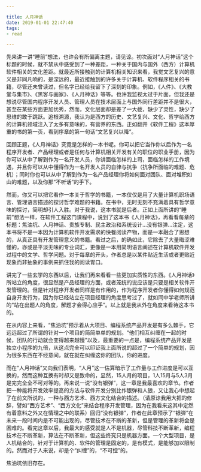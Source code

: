 ```yaml
---

title: 人月神话
date: 2019-01-01 22:47:40
tags: 
- read

---
```


先来讲一讲“睡前”想法，也许会有所偏离主题，请见谅。初次面对“人月神话”这个标题的时候，就不禁从中感受到了一种差距，一种关于国内与国外（西方）计算机软件相关的文化差距。就最近所接触到的计算机相关知识来看，我觉文艺复兴的意义是非同凡响的，是深远的，最近接触到的许多关于计算机、软件程序相关的书籍，尽管还未曾读过，但名字已经给我留下了深刻的印象。例如，《人件》、《大教堂与集市》、《黑客与画家》、《人月神话》等等。也许我监视太过于片面，但我还是想说尽管国内程序开发人员、管理人员在技术层面上与国外同行差距并不是很大，甚至在某些方面更加优秀，然而，文化层面却是差了一大截，缺少了灵性，缺少了思维的敢于跳跃。追根溯源，我认为是西方的历史、文艺复兴、文化、哲学给西方的计算机领域注入了太多有意味的，有营养的东西。正如翻开《软件工程》这本厚重的书的第一页，看到序章的第一句话“文艺复兴以降”。

<!-- more -->

回顾正题，《人月神话》究竟是怎样的一本书呢。你可以把它当作你以后作为一名程序开发者、产品经理或者是任何与计算机相关开发有关的职位的职业手册，因为你可以从中了解到作为一名开发人员，你讲面临怎样的上司，面临怎样的工作境遇，并且你可以从中懂得作为一名开发人员的自律与抗争（抗争所面临的难题、危机）；同时你也可以从中了解到作为一名产品经理你将如何面对团队、面对堆积如山的难题，以及你那“不听话”的手下。

然而，你又可以把它看作一本关于哲学的书籍，一本仅仅是用了大量计算机职场语言、管理语言描述的探讨哲学难题的书籍。在书中，无时无刻不充满着具有哲学意味的探讨，简明却引人入胜。对于我说，这本书就是后者。正如上面所讲的“睡前”想法一样，在软件工程这门课程中，说到了这本书《人月神话》，再看看每章的标题：焦油坑、人月神话、贵族专制、民主政治和系统设计...没有银弹...注定，这本书将不是一本因为计算机软件开发需求的快餐阅读产物，而是一本融合了思想的，从真正具有开发管理意义的书籍。看过之后，的确如此，它除去了大量晦涩难懂的，亦或是平淡无味的专业词汇，更像是一本用简明语言阐述在计算机软件开发过程中的文学、哲学问题。对于每章的开头，作者总是以某件贴近生活或者更贴近现象而非抽象的事例来抓住我的阅读胃口。

讲完了一些玄学的东西以后，让我们再来看看一些更加实质性的东西。《人月神话》所站立的角度，很显然是产品经理的方面，或者笼统的说应该是只要是相关软件开发管理的。但是针对程序开发者同样是有作用的，作为程序开发者你懂得如何规范自身开发行为，因为你已经站立在项目经理的角度思考过了，就如同中学老师所讲的“站在出题人的角度，解题才会得心应手”。以上就是我从外在角度来看待这本书的。

在从内容上来看，“焦油坑”预示着从大项目、编程系统产品开发是有多么棘手，它远远超过了所谓的针对一个项目的简简单单的规划。“他们相互纠缠在一起的时候，团队的行动就会变得越来越慢”以及，最重要的一点是，编程系统产品开发是独立小程序的九倍，从这点完全可以印证我上面所说的超过了一个简单的规划，因为很多东西在不经意间，就在就在纠缠这你的团队，你的进度。

而在“人月神话”又向我们表明，“人月”这一估算暗示了工作量与工作进度是可以互换的，然而这种互换有时却又是致命的，显然，15人月的项目，1人15月与5人3月是完完全全不可对等的。再来说一说“没有银弹”，这一章是我最喜欢的章节。作者把一种能将开发效率提高的方法与软件开发分别比作银弹和人狼，又让我心中想起了在前文所说的，一种与西方艺术、西方文化结合的描述。（请原谅我用大把的修辞，譬如“西方艺术”、“西方文化”来结合程序开发管理，因为在我看来这其中定然有着意料之外又在情理之中的联系）回归“没有银弹”，作者在此章预示了“银弹”在未来一段时间内是不可能出现的，尽管技术在不断的革新，但是管理的革新将会是困难的。看完这章以后，我最大的感受就是人不是机器，尽管科技不断革新，编程技术在不断革新，算法在不断革新，但这些终究只是机器方面。一个大型项目，是人机结合的，针对于计算机的、软件的管理是固定的，是有模式，是能够加以限制的。然而对于人来说，却是个“纠缠”的，“不可控”的。

焦油坑依旧存在。
